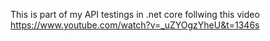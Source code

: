 This is part of my API testings in .net core follwing this video
https://www.youtube.com/watch?v=_uZYOgzYheU&t=1346s
